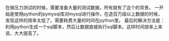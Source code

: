 在做压力测试的时候，需要准备大量的测试数据，所有就有了这个的背景。
一开始是使用python的pymysql库对mysql进行操作，在造百万级以上数据的时候，发现这样的效率太低了。需要耗费大量的时间在python里。
最后的解决方法是：利用python生成一个sql脚本，然后让数据直接执行sql脚本。这样时间效率上来说，大大提高了。